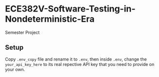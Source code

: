# ECE382V-Software-Testing-in-Nondeterministic-Era
Semester Project

## Setup
Copy `.env_copy` file and rename it to `.env`, then inside `.env`, change the `your_api_key_here` to its real repective API key that you need to provide on your own.